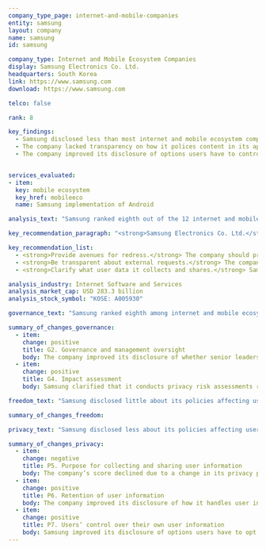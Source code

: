 ```yaml
---
company_type_page: internet-and-mobile-companies
entity: samsung
layout: company
name: samsung
id: samsung

company_type: Internet and Mobile Ecosystem Companies
display: Samsung Electronics Co. Ltd.
headquarters: South Korea
link: https://www.samsung.com
download: https://www.samsung.com

telco: false

rank: 8

key_findings:
  - Samsung disclosed less than most internet and mobile ecosystem companies about policies affecting users’ freedom of expression and privacy.
  - The company lacked transparency on how it polices content in its app store and about how it handles government demands for user data.
  - The company improved its disclosure of options users have to control how their information is used for targeted advertising, but still lacked transparency about its handling of user information in key areas.


services_evaluated:
- item:
  key: mobile ecosystem
  key_href: mobileeco
  name: Samsung implementation of Android

analysis_text: "Samsung ranked eighth out of the 12 internet and mobile ecosystem companies evaluated, disclosing less than most of its peers about policies affecting users’ freedom of expression and privacy. Despite some improvements in the 2018 Index, the company continued to lag behind Kakao, the other South Korean company evaluated. Samsung improved its disclosure of senior leadership oversight over how policies and practices may affect freedom of expression and privacy, and disclosed new information about its human rights impact assessments. It also improved its disclosure of options users have to control how their information is used for targeted advertising. While South Korea has one of the strongest data protection regimes in the world—for instance, it requires companies to obtain consent from users when collecting and sharing user information—Samsung still lacked clarity about these policies and practices in its public disclosure. Companies are also legally required to offer grievance mechanisms, but Samsung did not publicly disclose clear options for users to submit freedom of expression and privacy-related complaints."

key_recommendation_paragraph: "<strong>Samsung Electronics Co. Ltd.</strong> sells a range of consumer electronics, home appliances, and information technology solutions worldwide. It produces products including televisions, mobile phones, network equipment, and audio and video equipment."

key_recommendation_list:
  - <strong>Provide avenues for redress.</strong> The company should provide comprehensive information about how users can file complaints if their freedom of expression or privacy rights are violated by company practices.
  - <strong>Be transparent about external requests.</strong> The company should provide data on how many third party requests it received to restrict content and accounts, as well as requests received to hand over user information.
  - <strong>Clarify what user data it collects and shares.</strong> Samsung should be more clear with users about what types of data it collects, shares, and for what purpose, and whether it combines user information across different services.

analysis_industry: Internet Software and Services
analysis_market_cap: USD 283.3 billion
analysis_stock_symbol: "KOSE: A005930"

governance_text: "Samsung ranked eighth among internet and mobile ecosystem companies in the Governance category, below Kakao and all U.S.-based internet and mobile ecosystem companies. The company clarified that members of its executive- and management-level teams oversee how its policies and practices may impact privacy (G2), and provided more insight into human rights impact assessments related to privacy risks (G4). However, the company did not disclose a commitment to engage with stakeholders on freedom of expression and privacy issues (G5) and lacked clear disclosure of how users can submit freedom of expression and privacy related grievances (G6)."

summary_of_changes_governance:
  - item:
    change: positive
    title: G2. Governance and management oversight
    body: The company improved its disclosure of whether senior leadership has oversight over freedom of expression and privacy issues within the company.
  - item:
    change: positive
    title: G4. Impact assessment
    body: Samsung clarified that it conducts privacy risk assessments related to new products and activities.

freedom_text: "Samsung disclosed little about its policies affecting users’ freedom of expression, ranking eighth out of 12 internet and mobile ecosystem companies in this category, on par with Russian internet company Mail.Ru.<br /><br /><strong>Content or account restrictions:</strong> Samsung lacked transparency about its processes for policing content and activities that violate its own rules in its app store, but disclosed more than Apple and several other companies. For both Galaxy users and app developers, Samsung disclosed some information about why it may restrict content or accounts (F3), but disclosed no data about the volume or nature of content or accounts it restricted for violating these rules (F4). Samsung also failed to disclose whether it notifies users who attempt to access content that has been restricted (F8).<br /><br /><strong>Content and account restriction requests:</strong> Samsung was one of two internet and mobile ecosystem companies, including Chinese company Baidu, that disclosed no information about its process for handling government or private requests to restrict content or user accounts (F5), or data about the number of such requests it received and with which it complied (F6, F7). There are no regulatory obstacles in South Korea preventing the company from disclosing this information. Notably, Kakao is far more transparent about these processes, demonstrating that increased disclosure of how the company handles these types of demands is possible.<br /><br /><strong>Identity policy:</strong>Samsung disclosed that users and developers are required to submit a government-issued ID or phone number (F11)."

summary_of_changes_freedom:

privacy_text: "Samsung disclosed less about its policies affecting users’ privacy than most other internet and mobile ecosystem companies evaluated, other than Mail.Ru and Baidu.<br /><br /><strong>Handling of user information:</strong> Samsung disclosed less than most other internet and mobile ecosystem companies about its policies for handling user information, scoring higher on these indicators than only Yandex, Baidu, and Mail.Ru (P3-P9). The company was less clear in the 2018 Index about whether it combines user information across different services (P5). While Samsung improved its disclosure of options users have to opt-out of targeted advertising, but this suggests that targeted advertising is on by default (P7). It also failed to disclose if it tracks users across third-party websites using cookies, widgets, or other types of tracking tools (P9).<br /><br /><strong>Requests for user information:</strong> Samsung was one of three internet and mobile ecosystem companies, including Mail.Ru and Tencent, that disclosed no information about its process for responding to government or private requests for user information (P10). It did not publish any data about such requests it received or with which it complied (P11), and failed to disclose whether it notifies users when their information is requested (P12).<br /><br /><strong>Security:</strong> Samsung <a href=\"https://kp-cdn.samsungknox.com/b4d72b36cd0bc416d54f9d188ab381a1.pdf\" target=\"_blank\">disclosed</a> little about its security policies compared to its peers (P13-P18). It disclosed a bug bounty program but, like most companies, fell short of committing to refrain from prosecuting security researchers (P14). It disclosed that it receives security updates from Google for its Android operating system, but did not specify a timeframe for delivering updates to users (P14). It disclosed nothing about its policy for responding to data breaches (P15), or about what types of encryption are in place to protect user information in transit or on Samsung devices (P16)."

summary_of_changes_privacy:
  - item:
    change: negative
    title: P5. Purpose for collecting and sharing user information
    body: The company’s score declined due to a change in its privacy policy, which makes it less clear whether the company combines user information across different Samsung services.
  - item:
    change: positive
    title: P6. Retention of user information
    body: The company improved its disclosure of how it handles user information after account termination.
  - item:
    change: positive
    title: P7. Users’ control over their own user information
    body: Samsung improved its disclosure of options users have to opt out of targeted advertising.
---
```

